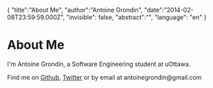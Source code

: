 {
    "title":"About Me",
    "author":"Antoine Grondin",
    "date":"2014-02-08T23:59:59.000Z",
    "invisible": false,
    "abstract":"",
    "language": "en"
}

# About Me

I'm Antoine Grondin, a Software Engineering student at uOttawa.

Find me on [Github](https://github.com/aybabtme), [Twitter](https://twitter.com/AntoineGrondin) 
or by email at antoine<!-- lol -->grondin<!-- lol -->@<!-- hahaha -->gma<!--hihi-->il<!-- lol -->.com
